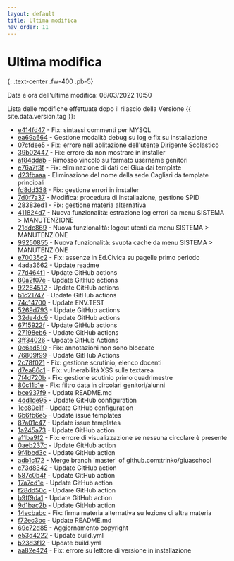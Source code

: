 ```yaml
---
layout: default
title: Ultima modifica
nav_order: 11
---
```


# Ultima modifica
{: .text-center .fw-400 .pb-5}

Data e ora dell'ultima modifica: 08/03/2022 10:50

Lista delle modifiche effettuate dopo il rilascio della Versione {{ site.data.version.tag }}:

- [e414fd47](http://github.com/trinko/giuaschool/commit/e414fd47aea62da811b9ce838a0efd7b0e1e500c) - Fix: sintassi commenti per MYSQL
- [ea69a664](http://github.com/trinko/giuaschool/commit/ea69a6641d0b288ccf72d4ba01038eab685a8b68) - Gestione modalità debug su log e fix su installazione
- [07cfdee5](http://github.com/trinko/giuaschool/commit/07cfdee5ff40694ade043ac62d0274dc1e214830) - Fix: errore nell'ablitazione dell'utente Dirigente Scolastico
- [39b02447](http://github.com/trinko/giuaschool/commit/39b024477167aa0a166191a39acb49694cc62bb3) - Fix: errore da non mostrare in installer
- [af84ddab](http://github.com/trinko/giuaschool/commit/af84ddab2cdd03381c46ef9fd3919fedf329e974) - Rimosso vincolo su formato username genitori
- [e76a7f3f](http://github.com/trinko/giuaschool/commit/e76a7f3f0ab939689ff7ec6a16b0e4d31d10be10) - Fix: eliminazione di dati del Giua dai template
- [d23fbaaa](http://github.com/trinko/giuaschool/commit/d23fbaaafb753755e85c4f4c2507fd0fef1ce1fd) - Eliminazione del nome della sede Cagliari da template principali
- [fd8dd338](http://github.com/trinko/giuaschool/commit/fd8dd338c33b2ede39ac5a51b54f883662857b2e) - Fix: gestione errori in installer
- [7d0f7a37](http://github.com/trinko/giuaschool/commit/7d0f7a37c0b22ac9178163e5a3858668b1a24df8) - Modifica: procedura di installazione, gestione SPID
- [28383ed1](http://github.com/trinko/giuaschool/commit/28383ed173d43bb47ba06c225872def7a6715c84) - Fix: gestione materia alternativa
- [411824d7](http://github.com/trinko/giuaschool/commit/411824d7842e8be062c083cfad1a15824ea09fce) - Nuova funzionalità: estrazione log errori da menu SISTEMA > MANUTENZIONE
- [21ddc869](http://github.com/trinko/giuaschool/commit/21ddc869dd6497348deabe07921b2a68baf3f65f) - Nuova funzionalità: logout utenti da menu SISTEMA > MANUTENZIONE
- [99250855](http://github.com/trinko/giuaschool/commit/99250855519842855488d9a9623a4e1d066b9b15) - Nuova funzionalità: svuota cache da menu SISTEMA > MANUTENZIONE
- [e70035c2](http://github.com/trinko/giuaschool/commit/e70035c293acf73c279d0c625db39c17abdbaf2c) - Fix: assenze in Ed.Civica su pagelle primo periodo
- [4ada3662](http://github.com/trinko/giuaschool/commit/4ada3662578119eef00ffdbb609ca9394a642a97) - Update readme
- [77d464f1](http://github.com/trinko/giuaschool/commit/77d464f1f0b64e0a86df271e534f21a7ca2ceb87) - Update GitHub actions
- [80a2f07e](http://github.com/trinko/giuaschool/commit/80a2f07e67087e252ff1d6f2b15cf1d1a801f4fd) - Update GitHub actions
- [92264512](http://github.com/trinko/giuaschool/commit/92264512f91b77a16329fea7c175f36fa7a7d00a) - Update GitHub actions
- [b1c21747](http://github.com/trinko/giuaschool/commit/b1c217470d5c4f049fcd20f6523a2a545d3920bc) - Update GitHub actions
- [74c14700](http://github.com/trinko/giuaschool/commit/74c1470099da6dba6a63ec455cf9e2ffc48f2a61) - Update ENV.TEST
- [5269d793](http://github.com/trinko/giuaschool/commit/5269d793390e2ea62061d5ed4c2959d721986097) - Update GitHub actions
- [32de4dc9](http://github.com/trinko/giuaschool/commit/32de4dc98b49f8400a45d7566c3103b46a6cdb08) - Update GitHub actions
- [6715922f](http://github.com/trinko/giuaschool/commit/6715922f96e86b4a11074230098efbaa907ca130) - Update GitHub actions
- [27198eb6](http://github.com/trinko/giuaschool/commit/27198eb6a6f28504d80732c064903a208ce04e3e) - Update GitHub actions
- [3ff34026](http://github.com/trinko/giuaschool/commit/3ff3402628a83674892456b977edaa2122ea7d14) - Update GitHub Actions
- [0e6ad510](http://github.com/trinko/giuaschool/commit/0e6ad510ec99af8aa6b7edcdd7a8887b0492d3b0) - Fix: annotazioni non sono bloccate
- [76809f99](http://github.com/trinko/giuaschool/commit/76809f99e408682c868b4c4aa53373961f3ef9eb) - Update GitHub Actions
- [2c78f021](http://github.com/trinko/giuaschool/commit/2c78f021bb3cf79b357b6ed77c92a0515cf3cf04) - Fix: gestione scrutinio, elenco docenti
- [d7ea86c1](http://github.com/trinko/giuaschool/commit/d7ea86c13d4676373c9eb810b1c14a3b2d49d58a) - Fix: vulnerabilità XSS sulle textarea
- [7f4d720b](http://github.com/trinko/giuaschool/commit/7f4d720bc86ffd125641edf0054cb47e7d795f8e) - Fix: gestione scutinio primo quadrimestre
- [80c11b1e](http://github.com/trinko/giuaschool/commit/80c11b1ec199b16c9da9a8afbee8cb19b0fb37f0) - Fix: filtro data in circolari genitori/alunni
- [bce937f9](http://github.com/trinko/giuaschool/commit/bce937f927909b2acd3e294a476c019ccd92c1ce) - Update README.md
- [4dd1de95](http://github.com/trinko/giuaschool/commit/4dd1de959a74d08fc9ca35f0077aade865138a9e) - Update GitHub configuration
- [1ee80e1f](http://github.com/trinko/giuaschool/commit/1ee80e1f0956a1adbe375bb3d3c024e87cf24c67) - Update GitHub configuration
- [6b6fb6e5](http://github.com/trinko/giuaschool/commit/6b6fb6e5679cff40060fd92170f3f4abdcc243d1) - Update issue templates
- [87a01c47](http://github.com/trinko/giuaschool/commit/87a01c4701fbfa6b6f548da4c82e858c0a6f8f1f) - Update issue templates
- [1a245a73](http://github.com/trinko/giuaschool/commit/1a245a73a424c678dc018753e3a7b4117f25f65b) - Update GitHub action
- [a11ba9f2](http://github.com/trinko/giuaschool/commit/a11ba9f24065157ef2f13dcd977febfa5544b12c) - Fix: errore di visualizzazione se nessuna circolare è presente
- [0aeb237c](http://github.com/trinko/giuaschool/commit/0aeb237ca305356ae644ba97406e23a4cde27eff) - Update GitHub action
- [9f4bbd3c](http://github.com/trinko/giuaschool/commit/9f4bbd3c32ff89fb6e4a2dc1cb45ac49cb540ad5) - Update GitHub action
- [adb1c172](http://github.com/trinko/giuaschool/commit/adb1c1725a8f1d53e9d104efdaacbb677e030775) - Merge branch 'master' of github.com:trinko/giuaschool
- [c73d8342](http://github.com/trinko/giuaschool/commit/c73d834224c6db27897856495ffe0ab035e82ae5) - Update GitHub action
- [587c0b4f](http://github.com/trinko/giuaschool/commit/587c0b4f56747923793cdd8a547722111dc1c3f0) - Update GitHub action
- [17a7cd1e](http://github.com/trinko/giuaschool/commit/17a7cd1ee2c0e0d5e9b242ee32b24462031eed66) - Update GitHub action
- [f28dd50c](http://github.com/trinko/giuaschool/commit/f28dd50c6605e9cb661954f06746be2c68c500d9) - Updare GitHub action
- [b9ff9da1](http://github.com/trinko/giuaschool/commit/b9ff9da166582cde84d6cf62db8c7b355575b773) - Update GitHub action
- [9d1bac2b](http://github.com/trinko/giuaschool/commit/9d1bac2b7ffd88450722ffcb5a8889016ddb8ca0) - Update GitHub action
- [14ecbabc](http://github.com/trinko/giuaschool/commit/14ecbabc7eac4ad66ae0c9ccd6eb096cfca0c797) - Fix: firma materia alternativa su lezione di altra materia
- [f72ec3bc](http://github.com/trinko/giuaschool/commit/f72ec3bc7ebc72c5eeab714e9938b1a125748956) - Update README.md
- [69c72d85](http://github.com/trinko/giuaschool/commit/69c72d854e609b2cc1aee62efa6f654057a5760c) - Aggiornamento copyright
- [e53d4222](http://github.com/trinko/giuaschool/commit/e53d4222882bfa8ca89d5b0f83dd1bfb6bf1a50a) - Update build.yml
- [b23d3f12](http://github.com/trinko/giuaschool/commit/b23d3f120ec0ff029d4d894d748a036eca139a0b) - Update build.yml
- [aa82e424](http://github.com/trinko/giuaschool/commit/aa82e424a6bb13c8c95744733381e2d7d366303c) - Fix: errore su lettore di versione in installazione

